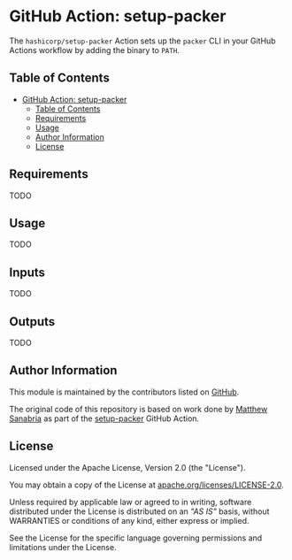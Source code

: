 # GitHub Action: setup-packer

The `hashicorp/setup-packer` Action sets up the `packer` CLI in your GitHub Actions workflow by adding the binary to `PATH`.

## Table of Contents

- [GitHub Action: setup-packer](#github-action-setup-packer)
  - [Table of Contents](#table-of-contents)
  - [Requirements](#requirements)
  - [Usage](#usage)
  - [Author Information](#author-information)
  - [License](#license)

## Requirements

TODO

## Usage

TODO

## Inputs

TODO

## Outputs

TODO

## Author Information

This module is maintained by the contributors listed on [GitHub](https://github.com/hashicorp/setup-packer/graphs/contributors).

The original code of this repository is based on work done by [Matthew Sanabria](https://github.com/sudomateo) as part of the [setup-packer](https://github.com/sudomateo/setup-packer) GitHub Action.

## License

Licensed under the Apache License, Version 2.0 (the "License").

You may obtain a copy of the License at [apache.org/licenses/LICENSE-2.0](http://www.apache.org/licenses/LICENSE-2.0).

Unless required by applicable law or agreed to in writing, software distributed under the License is distributed on an _"AS IS"_ basis, without WARRANTIES or conditions of any kind, either express or implied.

See the License for the specific language governing permissions and limitations under the License.
